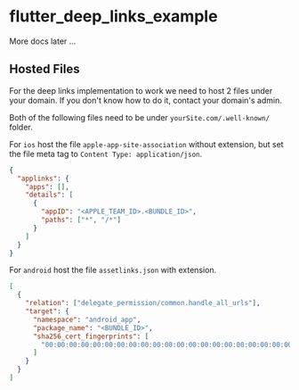 # flutter_deep_links_example

More docs later ...

## Hosted Files

For the deep links implementation to work we need to host 2 files under your domain. If you don't know how to do it, contact your domain's admin.

Both of the following files need to be under `yourSite.com/.well-known/` folder.

For `ios` host the file `apple-app-site-association` without extension, but set the file meta tag to `Content Type: application/json`.

```json
{
  "applinks": {
    "apps": [],
    "details": [
      {
        "appID": "<APPLE_TEAM_ID>.<BUNDLE_ID>",
        "paths": ["*", "/*"]
      }
    ]
  }
}
```

For `android` host the file `assetlinks.json` with extension.

```json
[
  {
    "relation": ["delegate_permission/common.handle_all_urls"],
    "target": {
      "namespace": "android_app",
      "package_name": "<BUNDLE_ID>",
      "sha256_cert_fingerprints": [
        "00:00:00:00:00:00:00:00:00:00:00:00:00:00:00:00:00:00:00:00:00:00:00:00:00:00:00:00:00:00:00:00"
      ]
    }
  }
]
```
